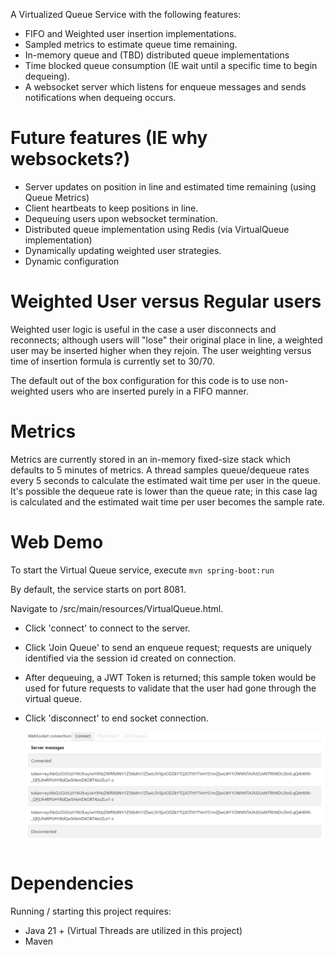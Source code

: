 A Virtualized Queue Service with the following features:
- FIFO and Weighted user insertion implementations.  
- Sampled metrics to estimate queue time remaining.
- In-memory queue and (TBD) distributed queue implementations
- Time blocked queue consumption (IE wait until a specific time to begin dequeing).
- A websocket server which listens for enqueue messages and sends notifications when dequeing occurs.

# Future features (IE why websockets?)
- Server updates on position in line and estimated time remaining (using Queue Metrics)
- Client heartbeats to keep positions in line.
- Dequeuing users upon websocket termination.
- Distributed queue implementation using Redis (via VirtualQueue implementation)
- Dynamically updating weighted user strategies.
- Dynamic configuration

# Weighted User versus Regular users
Weighted user logic is useful in the case a user disconnects and reconnects; although users will "lose" their original place in line, a weighted user may be inserted higher when they rejoin.  The user weighting versus time of insertion formula is
currently set to 30/70.

The default out of the box configuration for this code is to use non-weighted users who are inserted purely in a FIFO manner.

# Metrics
Metrics are currently stored in an in-memory fixed-size stack which defaults to 5 minutes of metrics.  A thread samples queue/dequeue rates every 5 seconds to calculate the estimated wait time per user in the queue.  It's 
possible the dequeue rate is lower than the queue rate; in this case lag is calculated and the estimated wait time per user becomes the sample rate.

# Web Demo
To start the Virtual Queue service, execute
`mvn spring-boot:run`

By default, the service starts on port 8081.

Navigate to /src/main/resources/VirtualQueue.html.  
- Click 'connect' to connect to the server.
- Click 'Join Queue' to send an enqueue request; requests are uniquely identified via the session id created on connection.
- After dequeuing, a JWT Token is returned; this sample token would be used for future requests to validate that the user had gone through the virtual queue.
- Click 'disconnect' to end socket connection.

  ![image](QueueDemo.png)


# Dependencies
Running / starting this project requires:
- Java 21 + (Virtual Threads are utilized in this project)
- Maven
